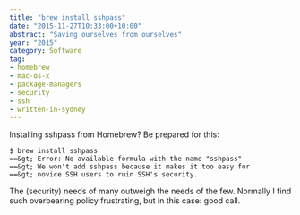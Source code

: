 ```yaml
---
title: "brew install sshpass"
date: "2015-11-27T10:33:00+10:00"
abstract: "Saving ourselves from ourselves"
year: "2015"
category: Software
tag:
- homebrew
- mac-os-x
- package-managers
- security
- ssh
- written-in-sydney
---
```

Installing sshpass from Homebrew? Be prepared for this:

    $ brew install sshpass
    ==&gt; Error: No available formula with the name "sshpass" 
    ==&gt; We won't add sshpass because it makes it too easy for 
    ==&gt; novice SSH users to ruin SSH's security.

The (security) needs of many outweigh the needs of the few. Normally I find such overbearing policy frustrating, but in this case: good call.
